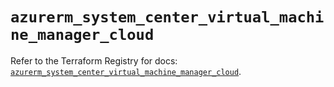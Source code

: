 # `azurerm_system_center_virtual_machine_manager_cloud`

Refer to the Terraform Registry for docs: [`azurerm_system_center_virtual_machine_manager_cloud`](https://registry.terraform.io/providers/hashicorp/azurerm/4.48.0/docs/resources/system_center_virtual_machine_manager_cloud).
